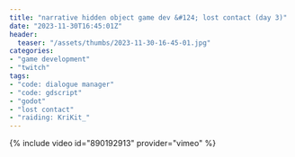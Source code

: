 ```yaml
---
title: "narrative hidden object game dev &#124; lost contact (day 3)"
date: "2023-11-30T16:45:01Z"
header:
  teaser: "/assets/thumbs/2023-11-30-16-45-01.jpg"
categories:
- "game development"
- "twitch"
tags:
- "code: dialogue manager"
- "code: gdscript"
- "godot"
- "lost contact"
- "raiding: KriKit_"
---
```

{% include video id="890192913" provider="vimeo" %}
